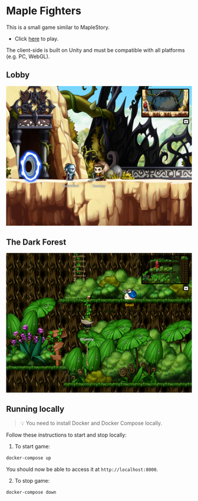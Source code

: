 # Maple Fighters
This is a small game similar to MapleStory. 

- Click [here](https://maplefighters.io/) to play.

The client-side is built on Unity and must be compatible with all platforms (e.g. PC, WebGL).

## Lobby

<img src="docs/Lobby.png">

## The Dark Forest

<img src="docs/The Dark Forest.png">

## Running locally
> 💡 You need to install Docker and Docker Compose locally.

Follow these instructions to start and stop locally:

1. To start game:
```bash
docker-compose up
```

You should now be able to access it at `http://localhost:8000`.

2. To stop game:
```bash
docker-compose down
```
